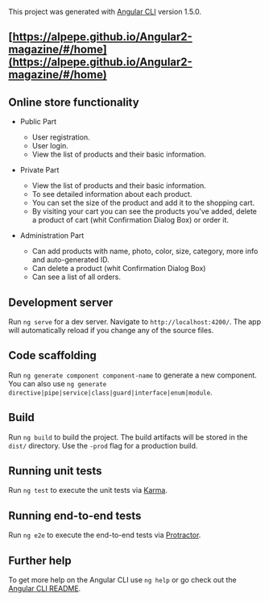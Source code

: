 This project was generated with [Angular CLI](https://github.com/angular/angular-cli) version 1.5.0.

## [https://alpepe.github.io/Angular2-magazine/#/home](https://alpepe.github.io/Angular2-magazine/#/home)


## Online store functionality

* Public Part
   * User registration.
   * User login.
   * View the list of products and their basic information.

* Private Part 
   * View the list of products and their basic information.
   * To see detailed information about each product.
   * You can set the size of the product and add it to the shopping cart.
   * By visiting your cart you can see the products you've added, 
     delete a product of cart (whit Confirmation Dialog Box) 
     or order it.

* Administration Part
  * Can add products with name, photo, color, size, category, more info and auto-generated ID.
  * Can delete a product (whit Confirmation Dialog Box)
  * Can see a list of all orders.
  
## Development server

Run `ng serve` for a dev server. Navigate to `http://localhost:4200/`. The app will automatically reload if you change any of the source files.

## Code scaffolding

Run `ng generate component component-name` to generate a new component. You can also use `ng generate directive|pipe|service|class|guard|interface|enum|module`.

## Build

Run `ng build` to build the project. The build artifacts will be stored in the `dist/` directory. Use the `-prod` flag for a production build.

## Running unit tests

Run `ng test` to execute the unit tests via [Karma](https://karma-runner.github.io).

## Running end-to-end tests

Run `ng e2e` to execute the end-to-end tests via [Protractor](http://www.protractortest.org/).

## Further help

To get more help on the Angular CLI use `ng help` or go check out the [Angular CLI README](https://github.com/angular/angular-cli/blob/master/README.md).
